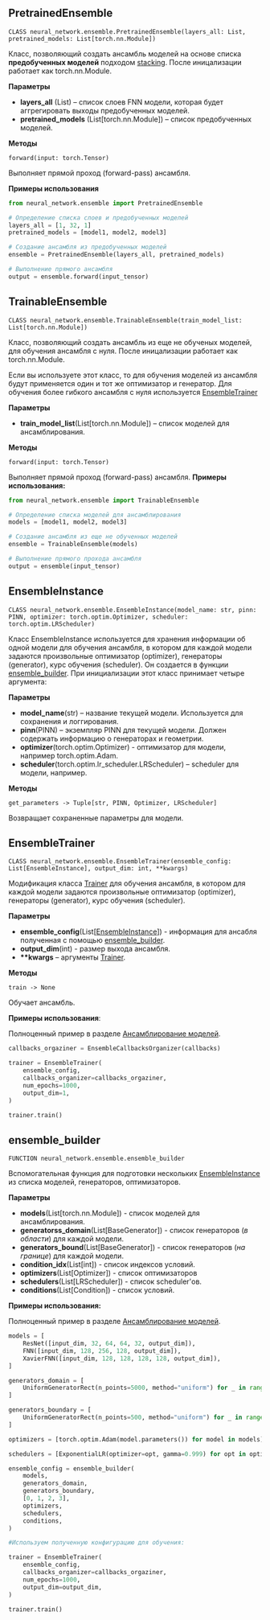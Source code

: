 ## PretrainedEnsemble

    CLASS neural_network.ensemble.PretrainedEnsemble(layers_all: List, pretrained_models: List[torch.nn.Module])

Класс, позволяющий создать ансамбль моделей на основе списка **предобученных моделей** подходом [stacking](https://machinelearningmastery.com/stacking-ensemble-machine-learning-with-python/). После иницализации работает как torch.nn.Module.

**Параметры**

- **layers_all** (List) – список слоев FNN модели, которая будет аггрегировать выходы предобученных моделей.
- **pretrained_models** (List[torch.nn.Module]) – список предобученных моделей.

**Методы**

    forward(input: torch.Tensor)

Выполняет прямой проход (forward-pass) ансамбля.

**Примеры использования**

```python
from neural_network.ensemble import PretrainedEnsemble

# Определение списка слоев и предобученных моделей
layers_all = [1, 32, 1]
pretrained_models = [model1, model2, model3]

# Создание ансамбля из предобученных моделей
ensemble = PretrainedEnsemble(layers_all, pretrained_models)

# Выполнение прямого ансамбля
output = ensemble.forward(input_tensor)

```

## TrainableEnsemble

    CLASS neural_network.ensemble.TrainableEnsemble(train_model_list: List[torch.nn.Module])

Класс, позволяющий создать ансамбль из еще не обученых моделей, для обучения ансамбля с нуля. После иницализации работает как torch.nn.Module.

Если вы используете этот класс, то для обучения моделей из ансамбля будут применяется один и тот же оптимизатор и генератор. Для обучения более гибкого ансамбля с нуля используется [EnsembleTrainer](#ensembletrainer)

**Параметры**

- **train_model_list**(List[torch.nn.Module]) – список моделей для ансамблирования.

**Методы**

    forward(input: torch.Tensor)

Выполняет прямой проход (forward-pass) ансамбля.
**Примеры использования:**

```python
from neural_network.ensemble import TrainableEnsemble

# Определение списка моделей для ансамблирования
models = [model1, model2, model3]

# Создание ансамбля из еще не обученных моделей
ensemble = TrainableEnsemble(models)

# Выполнение прямого прохода ансамбля
output = ensemble(input_tensor)

```

## EnsembleInstance

    CLASS neural_network.ensemble.EnsembleInstance(model_name: str, pinn: PINN, optimizer: torch.optim.Optimizer, scheduler: torch.optim.LRScheduler)

Класс EnsembleInstance используется для хранения информации об одной модели для обучения ансамбля, в котором для каждой модели задаются произвольные оптимизатор (optimizer), генераторы (generator), курс обучения (scheduler). Он создается в функции [ensemble_builder](#ensemble_builder). При инициализации этот класс принимает четыре аргумента:

**Параметры**

- **model_name**(str) – название текущей модели. Используется для сохранения и логгирования.
- **pinn**(PINN) – экземпляр PINN для текущей модели. Должен содержать информацию о генераторах и геометрии.
- **optimizer**(torch.optim.Optimizer) - оптимизатор для модели, например torch.optim.Adam.
- **scheduler**(torch.optim.lr_scheduler.LRScheduler) – scheduler для модели, например.

**Методы**

    get_parameters -> Tuple[str, PINN, Optimizer, LRScheduler]

Возвращает сохраненные параметры для модели.

## EnsembleTrainer

    CLASS neural_network.ensemble.EnsembleTrainer(ensemble_config: List[EnsembleInstance], output_dim: int, **kwargs)

Модификация класса [Trainer](trainer.md) для обучения ансамбля, в котором для каждой модели задаются произвольные оптимизатор (optimizer), генераторы (generator), курс обучения (scheduler).

**Параметры**

- **ensemble_config**(List[[EnsembleInstance](#ensembleinstance)]) - информация для ансабля полученная с помощью [ensemble_builder](#ensemble_builder).
- **output_dim**(int) - размер выхода ансамбля.
- **\*\*kwargs** – аргументы [Trainer](trainer.md).

**Методы**

    train -> None

Обучает ансамбль.

**Примеры использования**:

Полноценный пример в разделе [Ансамблирование моделей](/docs/guide/ensemble.ipynb).

```python
callbacks_orgaziner = EnsembleCallbacksOrganizer(callbacks)

trainer = EnsembleTrainer(
    ensemble_config,
    callbacks_organizer=callbacks_orgaziner,
    num_epochs=1000,
    output_dim=1,
)

trainer.train()
```

## ensemble_builder

    FUNCTION neural_network.ensemble.ensemble_builder

Вспомогательная функция для подготовки нескольких [EnsembleInstance](#ensembleinstance) из списка моделей, генераторов, оптимизаторов.

**Параметры**

- **models**(List[torch.nn.Module]) - список моделей для ансамблирования.
- **generatorss_domain**(List[BaseGenerator]) - список генераторов (_в области_) для каждой модели.
- **generators_bound**(List[BaseGenerator]) - список генераторов (_на границе_) для каждой модели.
- **condition_idx**(List[int]) - список индексов условий.
- **optimizers**(List[Optimizer]) - список оптимизаторов
- **schedulers**(List[LRScheduler]) - список scheduler'ов.
- **conditions**(List[Condition]) - список условий.

**Примеры использования:**

Полноценный пример в разделе [Ансамблирование моделей](/docs/guide/ensemble.ipynb).

```python
models = [
    ResNet([input_dim, 32, 64, 64, 32, output_dim]),
    FNN([input_dim, 128, 256, 128, output_dim]),
    XavierFNN([input_dim, 128, 128, 128, 128, output_dim]),
]

generators_domain = [
    UniformGeneratorRect(n_points=5000, method="uniform") for _ in range(3)
]

generators_boundary = [
    UniformGeneratorRect(n_points=500, method="uniform") for _ in range(3)
]

optimizers = [torch.optim.Adam(model.parameters()) for model in models]

schedulers = [ExponentialLR(optimizer=opt, gamma=0.999) for opt in optimizers]

ensemble_config = ensemble_builder(
    models,
    generators_domain,
    generators_boundary,
    [0, 1, 2, 3],
    optimizers,
    schedulers,
    conditions,
)

#Используем полученную конфигурацию для обучения:

trainer = EnsembleTrainer(
    ensemble_config,
    callbacks_organizer=callbacks_orgaziner,
    num_epochs=1000,
    output_dim=output_dim,
)

trainer.train()
```
